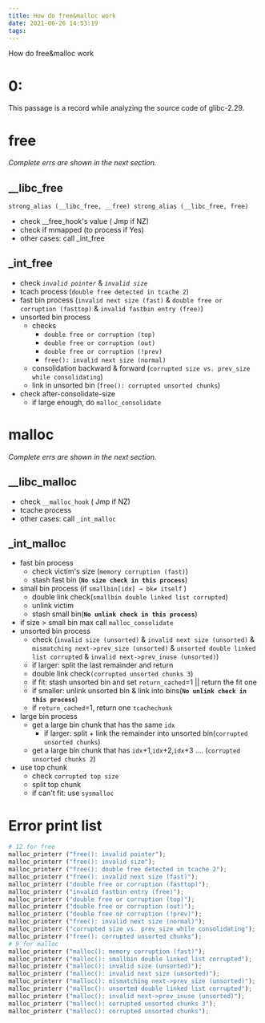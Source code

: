 ```yaml
---
title: How do free&malloc work
date: 2021-06-26 14:53:19
tags: 
---
```

How do free&malloc work
<!--more-->
# 0:

This passage is a record while analyzing the source code of glibc-2.29.

# free

*Complete errs  are shown in the next section.*

## __libc_free

`strong_alias (__libc_free, __free) strong_alias (__libc_free, free)`

- check __free_hook's value ( Jmp if NZ)
- check if mmapped (to process if Yes)
- other cases: call _int_free

## _int_free

- check *`invalid pointer`* & *`invalid size`*
- tcach process (`double free detected in tcache 2`)
- fast bin process (`invalid next size (fast)` & `double free or corruption (fasttop)` & `invalid fastbin entry (free)`)
- unsorted bin process
    - checks
        - `double free or corruption (top)`
        - `double free or corruption (out)`
        - `double free or corruption (!prev)`
        - `free(): invalid next size (normal)`
    - consolidation backward & forward (`corrupted size vs. prev_size while consolidating`)
    - link in unsorted bin (`free(): corrupted unsorted chunks`)
- check  after-consolidate-size
    - if large enough, do `malloc_consolidate`

# malloc

*Complete errs  are shown in the next section.*

## __libc_malloc

- check `__malloc_hook` ( Jmp if NZ)
- tcache process
- other cases: call `_int_malloc`

## _int_malloc

- fast bin process
    - check victim's size (`memory corruption (fast)`)
    - stash fast bin (**`No size check in this process`**)
- small bin process (if `smallbin[idx] → bk≠ itself` )
    - double link check(`smallbin double linked list corrupted`)
    - unlink victim
    - stash small bin(**`No unlink check in this process`**)
- if size > small bin max call `malloc_consolidate`
- unsorted bin process
    - check (`invalid size (unsorted)` & `invalid next size (unsorted)` & `mismatching next->prev_size (unsorted)` & `unsorted double linked list corrupted` & `invalid next->prev_inuse (unsorted)`)
    - if larger: split the last remainder and return
    - double link check`(corrupted unsorted chunks 3`)
    - if fit: stash unsorted bin and set `return_cached`=1 || return the fit one
    - if smaller: unlink unsorted bin & link into bins(**`No unlink check in this process`**)
    - if `return_cached`=1, return one `tcachechunk`
- large bin process
    - get a large bin chunk that has the same `idx`
        - if larger: split + link the remainder into unsorted bin(`corrupted unsorted chunks`)
    - get a large bin chunk that has `idx`+1,`idx`+2,`idx`+3 .... (`corrupted unsorted chunks 2`)
- use top chunk
    - check `corrupted top size`
    - split top chunk
    - if can't fit: use `sysmalloc`

# Error print list

```python
# 12 for free
malloc_printerr ("free(): invalid pointer");
malloc_printerr ("free(): invalid size");
malloc_printerr ("free(): double free detected in tcache 2");
malloc_printerr ("free(): invalid next size (fast)");
malloc_printerr ("double free or corruption (fasttop)");
malloc_printerr ("invalid fastbin entry (free)");
malloc_printerr ("double free or corruption (top)");
malloc_printerr ("double free or corruption (out)");
malloc_printerr ("double free or corruption (!prev)");
malloc_printerr ("free(): invalid next size (normal)");
malloc_printerr ("corrupted size vs. prev_size while consolidating");
malloc_printerr ("free(): corrupted unsorted chunks");
# 9 for malloc
malloc_printerr ("malloc(): memory corruption (fast)");
malloc_printerr ("malloc(): smallbin double linked list corrupted");
malloc_printerr ("malloc(): invalid size (unsorted)");
malloc_printerr ("malloc(): invalid next size (unsorted)");
malloc_printerr ("malloc(): mismatching next->prev_size (unsorted)");
malloc_printerr ("malloc(): unsorted double linked list corrupted");
malloc_printerr ("malloc(): invalid next->prev_inuse (unsorted)");
malloc_printerr ("malloc(): corrupted unsorted chunks 3");
malloc_printerr ("malloc(): corrupted unsorted chunks");
```